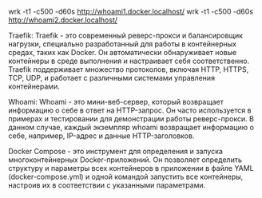 wrk -t1 -c500 -d60s http://whoami1.docker.localhost/
wrk -t1 -c500 -d60s http://whoami2.docker.localhost/

Traefik:
Traefik - это современный реверс-прокси и балансировщик нагрузки, специально разработанный для работы в контейнерных средах, таких как Docker. Он автоматически обнаруживает новые контейнеры в среде выполнения и настраивает себя соответственно. Traefik поддерживает множество протоколов, включая HTTP, HTTPS, TCP, UDP, и работает с различными системами управления контейнерами.

Whoami:
Whoami - это мини-веб-сервер, который возвращает информацию о себе в ответ на HTTP-запрос. Он часто используется в примерах и тестировании для демонстрации работы реверс-прокси. В данном случае, каждый экземпляр whoami возвращает информацию о себе, например, IP-адрес и данные HTTP-заголовков.

Docker Compose - это инструмент для определения и запуска многоконтейнерных Docker-приложений. Он позволяет определить структуру и параметры всех контейнеров в приложении в файле YAML (docker-compose.yml) и одной командой запустить все контейнеры, настроив их в соответствии с указанными параметрами.